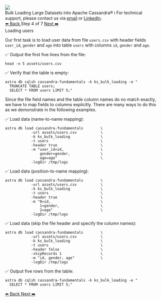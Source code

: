 <!-- TOP -->
<div class="top">
  <img src="https://datastax-academy.github.io/katapod-shared-assets/images/ds-academy-logo.svg" />
  <div class="scenario-title-section">
    <span class="scenario-title">Bulk Loading Large Datasets into Apache Cassandra®</span>
    <span class="scenario-subtitle">ℹ️ For technical support, please contact us via <a href="mailto:aleksandr.volochnev@datastax.com">email</a> or <a href="https://dtsx.io/aleks">LinkedIn</a>.</span>
  </div>
</div>

<!-- NAVIGATION -->
<div id="navigation-top" class="navigation-top">
 <a href='command:katapod.loadPage?[{"step":"step3-astra"}]'
   class="btn btn-dark navigation-top-left">⬅️ Back
 </a>
<span class="step-count"> Step 4 of 7</span>
 <a href='command:katapod.loadPage?[{"step":"step5-astra"}]' 
    class="btn btn-dark navigation-top-right">Next ➡️
  </a>
</div>

<!-- CONTENT -->

<div class="step-title">Loading users</div>

Our first task is to load user data from file `users.csv` with header fields `user_id`, `gender` and `age` 
into table `users` with columns `id`, `gender` and `age`. 

✅ Output the first five lines from the file:
```
head -n 5 assets/users.csv
```

✅ Verify that the table is empty:
```
astra db cqlsh cassandra-fundamentals -k ks_bulk_loading -e "
  TRUNCATE TABLE users;
  SELECT * FROM users LIMIT 5;"
```

Since the file field names and the table column names do no match exactly, 
we have to map fields to columns explicitly. There 
are many ways to do this as we demonstrate in the following examples.

✅ Load data (name-to-name mapping):
```
astra db load cassandra-fundamentals        \
            -url assets/users.csv           \
            -k ks_bulk_loading              \
            -t users                        \
            -header true                    \
            -m "user_id=id,                 \
                gender=gender,              \
                age=age"                    \
            -logDir /tmp/logs
```

✅ Load data (position-to-name mapping): 
```
astra db load cassandra-fundamentals        \
            -url assets/users.csv           \
            -k ks_bulk_loading              \
            -t users                        \
            -header true                    \
            -m "0=id,                       \
                1=gender,                   \
                2=age"                      \
            -logDir /tmp/logs
```

✅ Load data (skip the file header and specify the column names): 
```
astra db load cassandra-fundamentals        \
            -url assets/users.csv           \
            -k ks_bulk_loading              \
            -t users                        \
            -header false                   \
            -skipRecords 1                  \
            -m "id, gender, age"            \
            -logDir /tmp/logs
```

✅ Output five rows from the table:
```
astra db cqlsh cassandra-fundamentals -k ks_bulk_loading -e "
  SELECT * FROM users LIMIT 5;"
```

<!-- NAVIGATION -->
<div id="navigation-bottom" class="navigation-bottom">
 <a href='command:katapod.loadPage?[{"step":"step3-astra"}]'
   class="btn btn-dark navigation-bottom-left">⬅️ Back
 </a>
 <a href='command:katapod.loadPage?[{"step":"step5-astra"}]'
    class="btn btn-dark navigation-bottom-right">Next ➡️
  </a>
</div>

